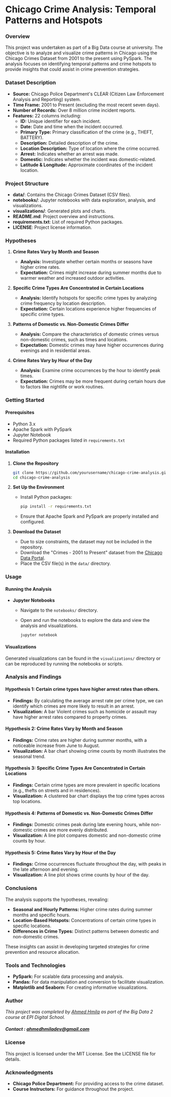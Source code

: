 
# Chicago Crime Analysis: Temporal Patterns and Hotspots

### Overview

This project was undertaken as part of a Big Data course at university. The objective is to analyze and visualize crime patterns in Chicago using the Chicago Crimes Dataset from 2001 to the present using PySpark. The analysis focuses on identifying temporal patterns and crime hotspots to provide insights that could assist in crime prevention strategies.

### Dataset Description

- **Source:** Chicago Police Department's CLEAR (Citizen Law Enforcement Analysis and Reporting) system.
- **Time Frame:** 2001 to Present (excluding the most recent seven days).
- **Number of Records:** Over 8 million crime incident reports.
- **Features:** 22 columns including:
  - **ID:** Unique identifier for each incident.
  - **Date:** Date and time when the incident occurred.
  - **Primary Type:** Primary classification of the crime (e.g., THEFT, BATTERY).
  - **Description:** Detailed description of the crime.
  - **Location Description:** Type of location where the crime occurred.
  - **Arrest:** Indicates whether an arrest was made.
  - **Domestic:** Indicates whether the incident was domestic-related.
  - **Latitude & Longitude:** Approximate coordinates of the incident location.

### Project Structure

- **data/**: Contains the Chicago Crimes Dataset (CSV files).
- **notebooks/**: Jupyter notebooks with data exploration, analysis, and visualizations.
- **visualizations/**: Generated plots and charts.
- **README.md**: Project overview and instructions.
- **requirements.txt**: List of required Python packages.
- **LICENSE**: Project license information.

### Hypotheses

1. **Crime Rates Vary by Month and Season**
   - **Analysis:** Investigate whether certain months or seasons have higher crime rates.
   - **Expectation:** Crimes might increase during summer months due to warmer weather and increased outdoor activities.

2. **Specific Crime Types Are Concentrated in Certain Locations**
   - **Analysis:** Identify hotspots for specific crime types by analyzing crime frequency by location description.
   - **Expectation:** Certain locations experience higher frequencies of specific crime types.

3. **Patterns of Domestic vs. Non-Domestic Crimes Differ**
   - **Analysis:** Compare the characteristics of domestic crimes versus non-domestic crimes, such as times and locations.
   - **Expectation:** Domestic crimes may have higher occurrences during evenings and in residential areas.

4. **Crime Rates Vary by Hour of the Day**
   - **Analysis:** Examine crime occurrences by the hour to identify peak times.
   - **Expectation:** Crimes may be more frequent during certain hours due to factors like nightlife or work routines.

### Getting Started

#### Prerequisites

- Python 3.x
- Apache Spark with PySpark
- Jupyter Notebook
- Required Python packages listed in `requirements.txt`

#### Installation

1. **Clone the Repository**

   ```bash
   git clone https://github.com/yourusername/chicago-crime-analysis.git
   cd chicago-crime-analysis
   ```

2. **Set Up the Environment**

   - Install Python packages:

     ```bash
     pip install -r requirements.txt
     ```

   - Ensure that Apache Spark and PySpark are properly installed and configured.

3. **Download the Dataset**

   - Due to size constraints, the dataset may not be included in the repository.
   - Download the "Crimes - 2001 to Present" dataset from the [Chicago Data Portal](https://data.cityofchicago.org/Public-Safety/Crimes-2001-to-Present/ijzp-q8t2).
   - Place the CSV file(s) in the `data/` directory.

### Usage

#### Running the Analysis

- **Jupyter Notebooks**
  - Navigate to the `notebooks/` directory.
  - Open and run the notebooks to explore the data and view the analysis and visualizations.

    ```bash
    jupyter notebook
    ```

#### Visualizations

Generated visualizations can be found in the `visualizations/` directory or can be reproduced by running the notebooks or scripts.

### Analysis and Findings

#### Hypothesis 1: Certain crime types have higher arrest rates than others.

- **Findings:** By calculating the average arrest rate per crime type, we can identify which crimes are more likely to result in an arrest.
- **Visualization:** A bar Violent crimes such as homicide or assault may have higher arrest rates compared to property crimes.

#### Hypothesis 2: Crime Rates Vary by Month and Season

- **Findings:** Crime rates are higher during summer months, with a noticeable increase from June to August.
- **Visualization:** A bar chart showing crime counts by month illustrates the seasonal trend.

#### Hypothesis 3: Specific Crime Types Are Concentrated in Certain Locations

- **Findings:** Certain crime types are more prevalent in specific locations (e.g., thefts on streets and in residences).
- **Visualization:** A clustered bar chart displays the top crime types across top locations.

#### Hypothesis 4: Patterns of Domestic vs. Non-Domestic Crimes Differ

- **Findings:** Domestic crimes peak during late evening hours, while non-domestic crimes are more evenly distributed.
- **Visualization:** A line plot compares domestic and non-domestic crime counts by hour.

#### Hypothesis 5: Crime Rates Vary by Hour of the Day

- **Findings:** Crime occurrences fluctuate throughout the day, with peaks in the late afternoon and evening.
- **Visualization:** A line plot shows crime counts by hour of the day.

### Conclusions

The analysis supports the hypotheses, revealing:

- **Seasonal and Hourly Patterns:** Higher crime rates during summer months and specific hours.
- **Location-Based Hotspots:** Concentrations of certain crime types in specific locations.
- **Differences in Crime Types:** Distinct patterns between domestic and non-domestic crimes.

These insights can assist in developing targeted strategies for crime prevention and resource allocation.

### Tools and Technologies

- **PySpark:** For scalable data processing and analysis.
- **Pandas:** For data manipulation and conversion to facilitate visualization.
- **Matplotlib and Seaborn:** For creating informative visualizations.

### Author

*This project was completed by [Ahmed Hmila](https://github.com/ahmedhmila) as part of the Big Data 2 course at EPI Digital School.*
##### Contact : ahmedhmiladev@gmail.com 
### License

This project is licensed under the MIT License. See the LICENSE file for details.

### Acknowledgments

- **Chicago Police Department:** For providing access to the crime dataset.
- **Course Instructors:** For guidance throughout the project.
